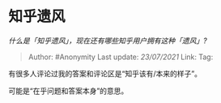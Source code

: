 # 知乎遗风
*什么是「知乎遗风」，现在还有哪些知乎用户拥有这种「遗风」?*

> Author: #Anonymity
> Last update: *23/07/2021*
> Link:
> Tag:

有很多人评论过我的答案和评论区是“知乎该有/本来的样子”。

可能是“在乎问题和答案本身”的意思。
